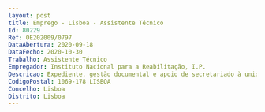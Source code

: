 ```yaml
--- 
layout: post
title: Emprego - Lisboa - Assistente Técnico
Id: 80229
Ref: OE202009/0797
DataAbertura: 2020-09-18
DataFecho: 2020-10-30
Trabalho: Assistente Técnico
Empregador: Instituto Nacional para a Reabilitação, I.P.
Descricao: Expediente, gestão documental e apoio de secretariado à unidade.
CodigoPostal: 1069-178 LISBOA
Concelho: Lisboa
Distrito: Lisboa
--- 
```

